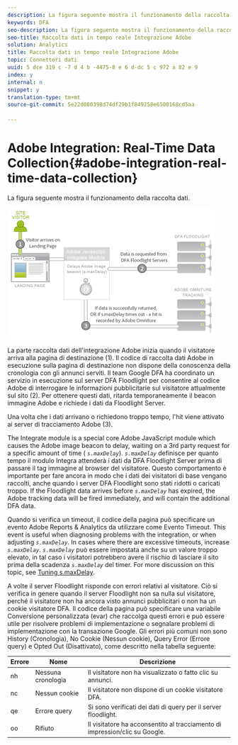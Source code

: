 ```yaml
---
description: La figura seguente mostra il funzionamento della raccolta dati.
keywords: DFA
seo-description: La figura seguente mostra il funzionamento della raccolta dati.
seo-title: Raccolta dati in tempo reale Integrazione Adobe
solution: Analytics
title: Raccolta dati in tempo reale Integrazione Adobe
topic: Connettori dati
uuid: 5 dce 319 c -7 d 4 b -4475-8 e 6 d-dc 5 c 972 a 82 e 9
index: y
internal: n
snippet: y
translation-type: tm+mt
source-git-commit: 5e22d080398d74df29b1f849258e6500168cd5aa

---
```



# Adobe Integration: Real-Time Data Collection{#adobe-integration-real-time-data-collection}

La figura seguente mostra il funzionamento della raccolta dati.

![](assets/DFA_data_collection.png)

La parte raccolta dati dell'integrazione Adobe inizia quando il visitatore arriva alla pagina di destinazione (1). Il codice di raccolta dati Adobe in esecuzione sulla pagina di destinazione non dispone della conoscenza della cronologia con gli annunci serviti. Il team Google DFA ha coordinato un servizio in esecuzione sul server DFA Floodlight per consentire al codice Adobe di interrogare le informazioni pubblicitarie sul visitatore attualmente sul sito (2). Per ottenere questi dati, ritarda temporaneamente il beacon immagine Adobe e richiede i dati da Floodlight Server.

Una volta che i dati arrivano o richiedono troppo tempo, l'hit viene attivato ai server di tracciamento Adobe (3).

The Integrate module is a special core Adobe JavaScript module which causes the Adobe image beacon to delay, waiting on a 3rd party request for a specific amount of time ( *`s.maxDelay`*). *`s.maxDelay`* definisce per quanto tempo il modulo Integra attenderà i dati da DFA Floodlight Server prima di passare il tag immagine al browser del visitatore. Questo comportamento è importante per fare ancora in modo che i dati dei visitatori di base vengano raccolti, anche quando i server DFA Floodlight sono stati ridotti o caricati troppo. If the Floodlight data arrives before *`s.maxDelay`* has expired, the Adobe tracking data will be fired immediately, and will contain the additional DFA data.

Quando si verifica un timeout, il codice della pagina può specificare un evento Adobe Reports &amp; Analytics da utilizzare come Evento Timeout. This event is useful when diagnosing problems with the integration, or when adjusting *`s.maxDelay`*. In cases where there are excessive timeouts, increase *`s.maxDelay`*. *`s.maxDelay`* può essere impostata anche su un valore troppo elevato, in tal caso i visitatori potrebbero avere il rischio di lasciare il sito prima della scadenza *`s.maxDelay`* del timer. For more discussion on this topic, see [Tuning s.maxDelay](../dfa-data-connector-analytics/dfa-integration/dfa-tuning-s-maxlelay.md#concept-6deb28eee18e414db220d6009d449f0d).

A volte il server Floodlight risponde con errori relativi al visitatore. Ciò si verifica in genere quando il server Floodlight non sa nulla sul visitatore, perché il visitatore non ha ancora visto annunci pubblicitari o non ha un cookie visitatore DFA. Il codice della pagina può specificare una variabile Conversione personalizzata (evar) che raccolga questi errori e può essere utile per risolvere problemi di implementazione o segnalare problemi di implementazione con la transazione Google. Gli errori più comuni non sono History (Cronologia), No Cookie (Nessun cookie), Query Error (Errore query) e Opted Out (Disattivato), come descritto nella tabella seguente:

| Errore | Nome | Descrizione |
|---|---|---|
| nh | Nessuna cronologia | Il visitatore non ha visualizzato o fatto clic su annunci. |
| nc | Nessun cookie | Il visitatore non dispone di un cookie visitatore DFA. |
| qe | Errore query | Si sono verificati dei dati di query per il server floodlight. |
| oo | Rifiuto | Il visitatore ha acconsentito al tracciamento di impression/clic su Google. |

